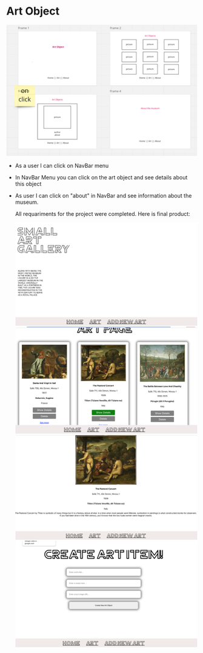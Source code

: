 # Art Object

![image](./src/images/wireframe.png)


* As a user I can click on NavBar menu 
* In NavBar Menu you can click on the art object and see details about this object
* As user I can click on "about" in NavBar and see information about the museum.
  
  All requariments for the project were completed. Here is final product:
  
  ![image](./src/images/view1.png)
  ![image](./src/images/view2.png)
  ![image](./src/images/view3.png)
  ![image](./src/images/view4.png)
